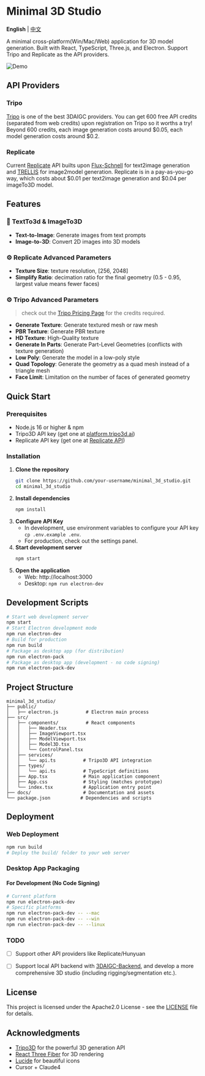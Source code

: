 # Minimal 3D Studio

**English** | [中文](README_zh.md)

A minimal cross-platform(Win/Mac/Web) application for 3D model generation. Built with React, TypeScript, Three.js, and Electron. Support Tripo and Replicate as the API providers. 


![Demo](./assets/demo.gif)

## API Providers 
### Tripo
[Tripo]() is one of the best 3DAIGC providers. You can get 600 free API credits (separated from web credits) upon registration on Tripo so it worths a try! Beyond 600 credits, each image generation costs around $0.05, each model generation costs around $0.2.


### Replicate 
Current [Replicate](https://replicate.com) API builts upon  [Flux-Schnell](https://replicate.com/black-forest-labs/flux-schnell) for text2image generation and [TRELLIS](https://replicate.com/firtoz/trellis) for image2model generation. Replicate is in a pay-as-you-go way, which costs about $0.01 per text2image generation and $0.04 per imageTo3D model.

## Features

### 🎨 TextTo3d & ImageTo3D
- **Text-to-Image**: Generate images from text prompts
- **Image-to-3D**: Convert 2D images into 3D models

### ⚙️ **Replicate Advanced Parameters** 
- **Texture Size**: texture resolution, [256, 2048]
- **Simplify Ratio**: decimation ratio for the final geometry (0.5 - 0.95, largest value means fewer faces)


### ⚙️ **Tripo Advanced Parameters**
> check out the [Tripo Pricing Page](https://platform.tripo3d.ai/docs/billing) for the credits required.
- **Generate Texture**: Generate textured mesh or raw mesh
- **PBR Texture**: Generate PBR texture
- **HD Texture**: High-Quality texture
- **Generate In Parts**: Generate Part-Level Geometries (conflicts with texture generation)
- **Low Poly**: Generate the model in a low-poly style
- **Quad Topology**: Generate the geometry as a quad mesh instead of a triangle mesh
- **Face Limit**: Limitation on the number of faces of generated geometry

## Quick Start

### Prerequisites
- Node.js 16 or higher & npm
- Tripo3D API key (get one at [platform.tripo3d.ai](https://platform.tripo3d.ai))
- Replicate API key (get one at [Replicate API](https://replicate.com/account/api-tokens))

### Installation

1. **Clone the repository**
   ```bash
   git clone https://github.com/your-username/minimal_3d_studio.git
   cd minimal_3d_studio
   ```
2. **Install dependencies**
   ```bash
   npm install
   ```
3. **Configure API Key**
   - In development, use environment variables to configure your API key `cp .env.example .env`.
   - For production, check out the settings panel.
4. **Start development server**
   ```bash
   npm start
   ```
5. **Open the application**
   - Web: http://localhost:3000
   - Desktop: `npm run electron-dev`

## Development Scripts
```bash
# Start web development server
npm start
# Start Electron development mode
npm run electron-dev
# Build for production
npm run build
# Package as desktop app (for distribution)
npm run electron-pack
# Package as desktop app (development - no code signing)
npm run electron-pack-dev
```


## Project Structure
```
minimal_3d_studio/
├── public/
│   ├── electron.js          # Electron main process
├── src/
│   ├── components/          # React components
│   │   ├── Header.tsx
│   │   ├── ImageViewport.tsx
│   │   ├── ModelViewport.tsx
│   │   ├── Model3D.tsx
│   │   └── ControlPanel.tsx
│   ├── services/
│   │   └── api.ts          # Tripo3D API integration
│   ├── types/
│   │   └── api.ts          # TypeScript definitions
│   ├── App.tsx             # Main application component
│   ├── App.css             # Styling (matches prototype)
│   └── index.tsx           # Application entry point
├── docs/                   # Documentation and assets
└── package.json           # Dependencies and scripts
```

## Deployment

### Web Deployment
```bash
npm run build
# Deploy the build/ folder to your web server
```

### Desktop App Packaging

#### For Development (No Code Signing)
```bash
# Current platform
npm run electron-pack-dev
# Specific platforms
npm run electron-pack-dev -- --mac
npm run electron-pack-dev -- --win
npm run electron-pack-dev -- --linux
```

### TODO
- [ ] Support other API providers like Replicate/Hunyuan
- [ ] Support local API backend with [3DAIGC-Backend](https://github.com/FishWoWater/3DAIGC-API), and develop a more comprehensive 3D studio (including rigging/segmentation etc.).


## License

This project is licensed under the Apache2.0 License - see the [LICENSE](LICENSE) file for details.

## Acknowledgments
- [Tripo3D](https://platform.tripo3d.ai) for the powerful 3D generation API
- [React Three Fiber](https://github.com/pmndrs/react-three-fiber) for 3D rendering
- [Lucide](https://lucide.dev) for beautiful icons
- Cursor + Claude4 

